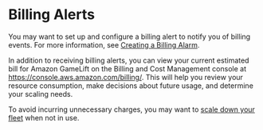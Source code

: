 # Billing Alerts<a name="gamelift-billing-alerts"></a>

You may want to set up and configure a billing alert to notify you of billing events\. For more information, see [Creating a Billing Alarm](https://docs.aws.amazon.com/awsaccountbilling/latest/aboutv2/free-tier-alarms.html)\.

In addition to receiving billing alerts, you can view your current estimated bill for Amazon GameLift on the Billing and Cost Management console at [https://console\.aws\.amazon\.com/billing/](https://console.aws.amazon.com/billing/)\. This will help you review your resource consumption, make decisions about future usage, and determine your scaling needs\.

To avoid incurring unnecessary charges, you may want to [scale down your fleet](fleets-updating-capacity.md) when not in use\.